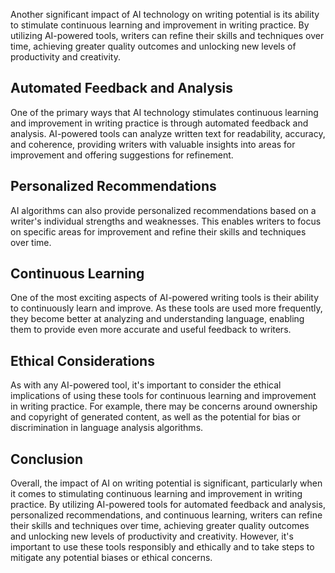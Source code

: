 
Another significant impact of AI technology on writing potential is its ability to stimulate continuous learning and improvement in writing practice. By utilizing AI-powered tools, writers can refine their skills and techniques over time, achieving greater quality outcomes and unlocking new levels of productivity and creativity.

Automated Feedback and Analysis
-------------------------------

One of the primary ways that AI technology stimulates continuous learning and improvement in writing practice is through automated feedback and analysis. AI-powered tools can analyze written text for readability, accuracy, and coherence, providing writers with valuable insights into areas for improvement and offering suggestions for refinement.

Personalized Recommendations
----------------------------

AI algorithms can also provide personalized recommendations based on a writer's individual strengths and weaknesses. This enables writers to focus on specific areas for improvement and refine their skills and techniques over time.

Continuous Learning
-------------------

One of the most exciting aspects of AI-powered writing tools is their ability to continuously learn and improve. As these tools are used more frequently, they become better at analyzing and understanding language, enabling them to provide even more accurate and useful feedback to writers.

Ethical Considerations
----------------------

As with any AI-powered tool, it's important to consider the ethical implications of using these tools for continuous learning and improvement in writing practice. For example, there may be concerns around ownership and copyright of generated content, as well as the potential for bias or discrimination in language analysis algorithms.

Conclusion
----------

Overall, the impact of AI on writing potential is significant, particularly when it comes to stimulating continuous learning and improvement in writing practice. By utilizing AI-powered tools for automated feedback and analysis, personalized recommendations, and continuous learning, writers can refine their skills and techniques over time, achieving greater quality outcomes and unlocking new levels of productivity and creativity. However, it's important to use these tools responsibly and ethically and to take steps to mitigate any potential biases or ethical concerns.
